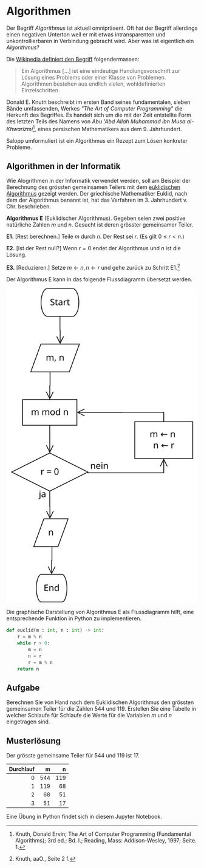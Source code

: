 # Algorithmen

Der Begriff *Algorithmus* ist aktuell omnipräsent. Oft hat der Begriff
allerdings einen negativen Unterton weil er mit etwas intransparenten
und unkontrollierbaren in Verbindung gebracht wird. Aber was ist
eigentlich ein *Algorithmus*?

Die 
[Wikipedia definiert den Begriff](https://de.wikipedia.org/wiki/Algorithmus) 
folgendermassen:

>Ein Algorithmus [...] ist eine eindeutige Handlungsvorschrift zur Lösung
>eines Problems oder einer Klasse von Problemen. Algorithmen bestehen aus
>endlich vielen, wohldefinierten Einzelschritten. 

Donald E. Knuth beschreibt im ersten Band seines fundamentalen, sieben
Bände umfassenden, Werkes *"The Art of Computer Programming"* die
Herkunft des Begriffes. Es handelt sich um die mit der Zeit entstellte
Form des letzten Teils des Namens von *Abu 'Abd Allah Muhammad ibn Musa
al-Khwarizmi*[^1], eines persischen Mathematikers aus dem 9.
Jahrhundert.

Salopp umformuliert ist ein Algorithmus ein Rezept zum Lösen konkreter
Probleme. 

## Algorithmen in der Informatik

Wie Alogrithmen in der Informatik verwendet werden, soll am Beispiel der
Berechnung des grössten gemeinsamen Teilers mit dem 
[euklidischen Algorithmus](https://de.wikipedia.org/wiki/Euklidischer_Algorithmus)
gezeigt werden. Der griechische Mathematiker Euklid, nach dem der
Algorithmus benannt ist, hat das Verfahren im 3. Jahrhundert v. Chr.
beschrieben.

**Algorithmus E** (Euklidischer Algorithmus). Gegeben seien zwei
positive natürliche Zahlen $m$ und $n$. Gesucht ist deren grösster
gemeinsamer Teiler.

**E1.** \[Rest berechnen.\] Teile $m$ durch $n$. Der Rest sei $r$. (Es
gilt $0 \leq r < n$.)  

**E2.** \[Ist der Rest null?\] Wenn $r = 0$ endet der Algorithmus und
$n$ ist die Lösung.

**E3.** \[Reduzieren.\] Setze $m \leftarrow n, n \leftarrow r$ und gehe
zurück zu Schritt E1.[^2]

Der Algorithmus E kann in das folgende Flussdiagramm übersetzt werden.

![Flussdiagramm Algorithmus E](Algorithmus_E.svg)

Die graphische Darstellung von Algorithmus E als Flussdiagramm hilft,
eine entsprechende Funktion in Python zu implementieren.

```Python
def euclid(m : int, n : int) -> int:
    r = m % n
    while r > 0:
        m = n
        n = r
        r = m % n
    return n
```

## Aufgabe

Berechnen Sie von Hand nach dem Euklidischen Algorithmus den grössten
gemeinsamen Teiler für die Zahlen 544 und 119.  Erstellen Sie eine
Tabelle in welcher Schlaufe für Schlaufe die Werte für die Variablen $m$
und $n$ eingetragen sind.

## Musterlösung

Der grösste gemeinsame Teiler für 544 und 119 ist 17.

| Durchlauf | m | n |
| ---: | ---: | ---: |
| 0 | 544 | 119 |
| 1 | 119 | 68 |
| 2 | 68 | 51 |
| 3 | 51 | 17 |


Eine Übung in Python findet sich in diesem Jupyter Notebook.


[^1]: Knuth, Donald Ervin; The Art of Computer Programming (Fundamental
    Algorithms); 3rd ed.; Bd. I.; Reading, Mass: Addison-Wesley, 1997;
    Seite. 1.
    
[^2]: Knuth, aaO., Seite 2 f.
